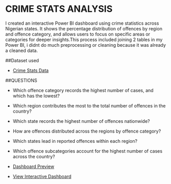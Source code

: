 # CRIME STATS ANALYSIS
I created an interactive Power BI dashboard using crime statistics across Nigerian states. It shows the percentage distribution of offences by region and offence category, and allows users to focus on specific areas or categories for deeper insights.This process included joining 2 tables in my Power BI, i didnt do much preprocessing or cleaning because it was already a cleaned data.

##Dataset used

- <a href = "https://github.com/dipeanthonia/crime-stats/blob/main/2017%20Crime%20Stats%20.xlsx">Crime Stats Data</a>

##QUESTIONS
- Which offence category records the highest number of cases, and which has the lowest?
- Which region contributes the most to the total number of offences in the country?
- Which state records the highest number of offences nationwide?
- How are offences distributed across the regions by offence category?
- Which states lead in reported offences within each region?
- Which offence subcategories account for the highest number of cases across the country?

- <a href = "https://github.com/dipeanthonia/crime-stats/blob/main/Crime%20stats%20dashboard.JPG">Dashboard Preview</a>

- <a href = "https://github.com/dipeanthonia/crime-stats/blob/main/crime%20stats.pbix">View Interactive Dashboard</a>
